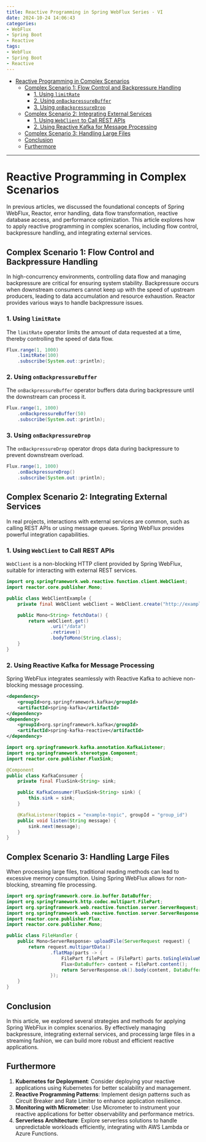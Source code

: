 ```yaml
---
title: Reactive Programming in Spring WebFlux Series - VI
date: 2024-10-24 14:06:43
categories:
- WebFlux
- Spring Boot
- Reactive
tags:
- WebFlux
- Spring Boot
- Reactive
---
```


- [Reactive Programming in Complex Scenarios](#reactive-programming-in-complex-scenarios)
  - [Complex Scenario 1: Flow Control and Backpressure Handling](#complex-scenario-1-flow-control-and-backpressure-handling)
    - [1. Using `limitRate`](#1-using-limitrate)
    - [2. Using `onBackpressureBuffer`](#2-using-onbackpressurebuffer)
    - [3. Using `onBackpressureDrop`](#3-using-onbackpressuredrop)
  - [Complex Scenario 2: Integrating External Services](#complex-scenario-2-integrating-external-services)
    - [1. Using `WebClient` to Call REST APIs](#1-using-webclient-to-call-rest-apis)
    - [2. Using Reactive Kafka for Message Processing](#2-using-reactive-kafka-for-message-processing)
  - [Complex Scenario 3: Handling Large Files](#complex-scenario-3-handling-large-files)
  - [Conclusion](#conclusion)
  - [Furthermore](#furthermore)

---


# Reactive Programming in Complex Scenarios

In previous articles, we discussed the foundational concepts of Spring WebFlux, Reactor, error handling, data flow transformation, reactive database access, and performance optimization. This article explores how to apply reactive programming in complex scenarios, including flow control, backpressure handling, and integrating external services.

<a name="complex-scenario-1-flow-control-and-backpressure-handling"></a>
## Complex Scenario 1: Flow Control and Backpressure Handling

In high-concurrency environments, controlling data flow and managing backpressure are critical for ensuring system stability. Backpressure occurs when downstream consumers cannot keep up with the speed of upstream producers, leading to data accumulation and resource exhaustion. Reactor provides various ways to handle backpressure issues.

### 1. Using `limitRate`
The `limitRate` operator limits the amount of data requested at a time, thereby controlling the speed of data flow.

```java
Flux.range(1, 1000)
    .limitRate(100)
    .subscribe(System.out::println);
```

### 2. Using `onBackpressureBuffer`
The `onBackpressureBuffer` operator buffers data during backpressure until the downstream can process it.

```java
Flux.range(1, 1000)
    .onBackpressureBuffer(50)
    .subscribe(System.out::println);
```

### 3. Using `onBackpressureDrop`
The `onBackpressureDrop` operator drops data during backpressure to prevent downstream overload.

```java
Flux.range(1, 1000)
    .onBackpressureDrop()
    .subscribe(System.out::println);
```

<a name="complex-scenario-2-integrating-external-services"></a>
## Complex Scenario 2: Integrating External Services

In real projects, interactions with external services are common, such as calling REST APIs or using message queues. Spring WebFlux provides powerful integration capabilities.

### 1. Using `WebClient` to Call REST APIs
`WebClient` is a non-blocking HTTP client provided by Spring WebFlux, suitable for interacting with external REST services.

```java
import org.springframework.web.reactive.function.client.WebClient;
import reactor.core.publisher.Mono;

public class WebClientExample {
    private final WebClient webClient = WebClient.create("http://example.com");

    public Mono<String> fetchData() {
        return webClient.get()
                .uri("/data")
                .retrieve()
                .bodyToMono(String.class);
    }
}
```

### 2. Using Reactive Kafka for Message Processing
Spring WebFlux integrates seamlessly with Reactive Kafka to achieve non-blocking message processing.

```xml
<dependency>
    <groupId>org.springframework.kafka</groupId>
    <artifactId>spring-kafka</artifactId>
</dependency>
<dependency>
    <groupId>org.springframework.kafka</groupId>
    <artifactId>spring-kafka-reactive</artifactId>
</dependency>
```

```java
import org.springframework.kafka.annotation.KafkaListener;
import org.springframework.stereotype.Component;
import reactor.core.publisher.FluxSink;

@Component
public class KafkaConsumer {
    private final FluxSink<String> sink;

    public KafkaConsumer(FluxSink<String> sink) {
        this.sink = sink;
    }

    @KafkaListener(topics = "example-topic", groupId = "group_id")
    public void listen(String message) {
        sink.next(message);
    }
}
```

<a name="complex-scenario-3-handling-large-files"></a>
## Complex Scenario 3: Handling Large Files

When processing large files, traditional reading methods can lead to excessive memory consumption. Using Spring WebFlux allows for non-blocking, streaming file processing.

```java
import org.springframework.core.io.buffer.DataBuffer;
import org.springframework.http.codec.multipart.FilePart;
import org.springframework.web.reactive.function.server.ServerRequest;
import org.springframework.web.reactive.function.server.ServerResponse;
import reactor.core.publisher.Flux;
import reactor.core.publisher.Mono;

public class FileHandler {
    public Mono<ServerResponse> uploadFile(ServerRequest request) {
        return request.multipartData()
                .flatMap(parts -> {
                    FilePart filePart = (FilePart) parts.toSingleValueMap().get("file");
                    Flux<DataBuffer> content = filePart.content();
                    return ServerResponse.ok().body(content, DataBuffer.class);
                });
    }
}
```

<a name="conclusion"></a>
## Conclusion

In this article, we explored several strategies and methods for applying Spring WebFlux in complex scenarios. By effectively managing backpressure, integrating external services, and processing large files in a streaming fashion, we can build more robust and efficient reactive applications. 

<a name="furthermore"></a>
## Furthermore 

1. **Kubernetes for Deployment**: Consider deploying your reactive applications using Kubernetes for better scalability and management.
2. **Reactive Programming Patterns**: Implement design patterns such as Circuit Breaker and Rate Limiter to enhance application resilience.
3. **Monitoring with Micrometer**: Use Micrometer to instrument your reactive applications for better observability and performance metrics.
4. **Serverless Architecture**: Explore serverless solutions to handle unpredictable workloads efficiently, integrating with AWS Lambda or Azure Functions.